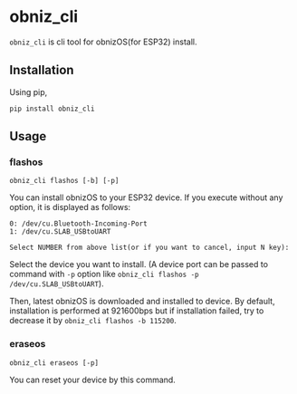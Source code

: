 # obniz_cli
`obniz_cli` is cli tool for obnizOS(for ESP32) install.

## Installation
Using pip,
```
pip install obniz_cli
```

## Usage
### flashos
```
obniz_cli flashos [-b] [-p]
```
You can install obnizOS to your ESP32 device. If you execute without any option, it is displayed as follows:
```
0: /dev/cu.Bluetooth-Incoming-Port
1: /dev/cu.SLAB_USBtoUART

Select NUMBER from above list(or if you want to cancel, input N key):
```
Select the device you want to install. (A device port can be passed to command with `-p` option like `obniz_cli flashos -p /dev/cu.SLAB_USBtoUART`).  

Then, latest obnizOS is downloaded and installed to device. By default, installation is performed at 921600bps but if installation failed, try to decrease it by `obniz_cli flashos -b 115200`.

### eraseos
```
obniz_cli eraseos [-p]
```
You can reset your device by this command.